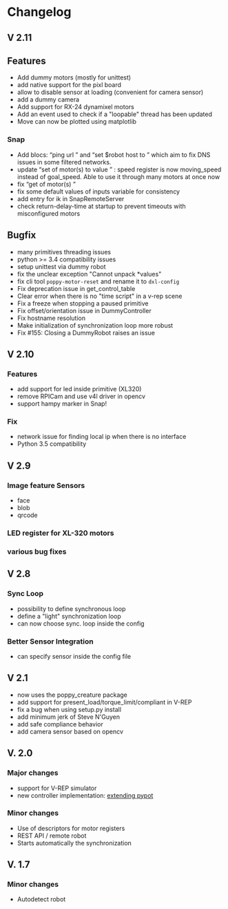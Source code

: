 # Changelog

## V 2.11

## Features
* Add dummy motors (mostly for unittest)
* add native support for the pixl board
* allow to disable sensor at loading (convenient for camera sensor)
* add a dummy camera
* Add support for RX-24 dynamixel motors
* Add an event used to check if a "loopable" thread has been updated
* Move can now be plotted using matplotlib

### Snap
* Add blocs: “ping url <hostname>” and “set $robot host to <hostname>” which aim to fix DNS issues in some filtered networks.
* update “set <register> of motor(s) <motors> to value <value>” : speed register is now moving_speed instead of goal_speed. Able to use it through many motors at once now
* fix “get  <register> of motor(s) <motors>”
* fix some default values of inputs variable for consistency
* add entry for ik in SnapRemoteServer
* check return-delay-time at startup to prevent timeouts with misconfigured motors

## Bugfix
* many primitives threading issues
* python >= 3.4 compatibility issues
* setup unittest via dummy robot
* fix the unclear exception "Cannot unpack *values"
* fix cli tool `poppy-motor-reset` and rename it to `dxl-config`
* Fix deprecation issue in get_control_table
* Clear error when there is no "time script" in a v-rep scene
* Fix a freeze when stopping a paused primitive
* Fix offset/orientation issue in DummyController
* Fix hostname resolution
* Make initialization of synchronization loop more robust
* Fix #155: Closing a DummyRobot raises an issue

## V 2.10
### Features
* add support for led inside primitive (XL320)
* remove RPICam and use v4l driver in opencv
* support hampy marker in Snap!

### Fix
* network issue for finding local ip when there is no interface
* Python 3.5 compatibility



## V 2.9
### Image feature Sensors
* face
* blob
* qrcode

### LED register for XL-320 motors
### various bug fixes

## V 2.8
### Sync Loop
* possibility to define synchronous loop
* define a "light" synchronization loop
* can now choose sync. loop inside the config

### Better Sensor Integration
* can specify sensor inside the config file

## V 2.1
* now uses the poppy_creature package
* add support for present_load/torque_limit/compliant in V-REP
* fix a bug when using setup.py install
* add minimum jerk of Steve N'Guyen
* add safe compliance behavior
* add camera sensor based on opencv

## V. 2.0

### Major changes
* support for V-REP simulator
* new controller implementation: [extending pypot](http://poppy-project.github.io/pypot/extending.html)

### Minor changes
* Use of descriptors for motor registers
* REST API / remote robot
* Starts automatically the synchronization


## V. 1.7

### Minor changes
* Autodetect robot
